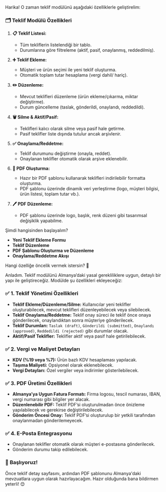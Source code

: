 Harika! O zaman teklif modülünü aşağıdaki özelliklerle geliştirelim:

### 🗂️ **Teklif Modülü Özellikleri**

1. **📋 Teklif Listesi:**
   - Tüm tekliflerin listelendiği bir tablo.
   - Durumlarına göre filtreleme (aktif, pasif, onaylanmış, reddedilmiş).

2. **➕ Teklif Ekleme:**
   - Müşteri ve ürün seçimi ile yeni teklif oluşturma.
   - Otomatik toplam tutar hesaplama (vergi dahil/ hariç).

3. **✏️ Düzenleme:**
   - Mevcut teklifleri düzenleme (ürün ekleme/çıkarma, miktar değiştirme).
   - Durum güncelleme (taslak, gönderildi, onaylandı, reddedildi).

4. **🗑️ Silme & Aktif/Pasif:**
   - Teklifleri kalıcı olarak silme veya pasif hale getirme.
   - Pasif teklifler liste dışında tutulur ancak arşivlenir.

5. **✅ Onaylama/Reddetme:**
   - Teklif durumunu değiştirme (onayla, reddet).
   - Onaylanan teklifler otomatik olarak arşive eklenebilir.

6. **📄 PDF Oluşturma:**
   - Hazır bir PDF şablonu kullanarak teklifleri indirilebilir formatta oluşturma.
   - PDF şablonu üzerinde dinamik veri yerleştirme (logo, müşteri bilgisi, ürün listesi, toplam tutar vb.).

7. **🖊️ PDF Düzenleme:**
   - PDF şablonu üzerinde logo, başlık, renk düzeni gibi tasarımsal değişiklik yapabilme.

Şimdi hangisinden başlayalım?  
- **Yeni Teklif Ekleme Formu**  
- **Teklif Düzenleme**  
- **PDF Şablonu Oluşturma ve Düzenleme**  
- **Onaylama/Reddetme Akışı**  

Hangi özelliğe öncelik vermek istersin? 🚀



Anladım. Teklif modülünü Almanya’daki yasal gerekliliklere uygun, detaylı bir yapı ile geliştireceğiz. Modülde şu özellikleri ekleyeceğiz:

### ✅ **1. Teklif Yönetimi Özellikleri**
- **Teklif Ekleme/Düzenleme/Silme:** Kullanıcılar yeni teklifler oluşturabilecek, mevcut teklifleri düzenleyebilecek veya silebilecek.
- **Teklif Onaylama/Reddetme:** Teklif onay süreci ile teklif önce onaya gönderilecek, onaylandıktan sonra müşteriye gönderilecek.
- **Teklif Durumları:** `Taslak (draft)`, `Gönderildi (submitted)`, `Onaylandı (approved)`, `Reddedildi (rejected)` gibi durumlar olacak.
- **Aktif/Pasif Teklifler:** Teklifler aktif veya pasif hale getirilebilecek.

### ✅ **2. Vergi ve Maliyet Detayları**
- **KDV (%19 veya %7):** Ürün bazlı KDV hesaplaması yapılacak.
- **Taşıma Maliyeti:** Opsiyonel olarak eklenebilecek.
- **Vergi Detayları:** Özel vergiler veya indirimler gösterilebilecek.

### ✅ **3. PDF Üretimi Özellikleri**
- **Almanya’ya Uygun Fatura Formatı:** Firma logosu, tescil numarası, IBAN, vergi numarası gibi bilgiler yer alacak.
- **Düzenlenebilir PDF:** Teklif PDF’si oluşturulmadan önce önizleme yapılabilecek ve gerekirse değiştirilebilecek.
- **Gönderim Öncesi Onay:** Teklif PDF’si oluşturulup bir yetkili tarafından onaylanmadan gönderilemeyecek.

### ✅ **4. E-Posta Entegrasyonu**
- Onaylanan teklifler otomatik olarak müşteri e-postasına gönderilecek.
- Gönderim durumu takip edilebilecek.

### 🚀 **Başlıyoruz!** 
Önce teklif detay sayfasını, ardından PDF şablonunu Almanya'daki mevzuatlara uygun olarak hazırlayacağım. Hazır olduğunda bana bildirmen yeterli! 😊
